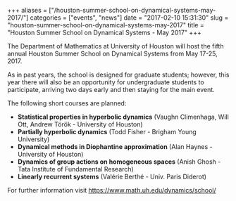 +++
aliases = ["/houston-summer-school-on-dynamical-systems-may-2017/"]
categories = ["events", "news"]
date = "2017-02-10 15:31:30"
slug = "houston-summer-school-on-dynamical-systems-may-2017"
title = "Houston Summer School on Dynamical Systems - May 2017"
+++

The Department of Mathematics at University of Houston will host the
fifth annual Houston Summer School on Dynamical Systems from May 17-25,
2017.

As in past years, the school is designed for graduate students; however,
this year there will also be an opportunity for undergraduate students
to participate, arriving two days early and then staying for the main
event.

The following short courses are planned:

-   **Statistical properties in hyperbolic dynamics** (Vaughn
    Climenhaga, Will Ott, Andrew Török - University of Houston)
-   **Partially hyperbolic dynamics** (Todd Fisher - Brigham Young
    University)
-   **Dynamical methods in Diophantine approximation** (Alan Haynes -
    University of Houston)
-   **Dynamics of group actions on homogeneous spaces** (Anish Ghosh -
    Tata Institute of Fundamental Research)
-   **Linearly recurrent systems** (Valérie Berthé - Univ. Paris
    Diderot)

For further information visit <https://www.math.uh.edu/dynamics/school/>
